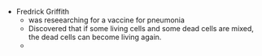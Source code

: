 - Fredrick Griffith
	- was reseearching for a vaccine for pneumonia
	- Discovered that if some living cells and some dead cells are mixed, the dead cells can become living again.
	-